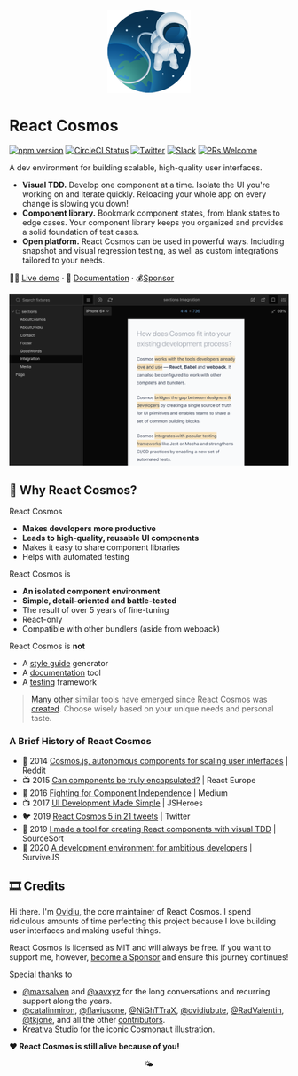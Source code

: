 <p align="center">
  <a href="https://reactcosmos.org"><img alt="Cosmos" src="cosmos.png"></a>
</p>

# React Cosmos

[![npm version](https://img.shields.io/npm/v/react-cosmos.svg?style=flat)](https://www.npmjs.com/package/react-cosmos) [![CircleCI Status](https://circleci.com/gh/react-cosmos/react-cosmos.svg?style=shield)](https://circleci.com/gh/react-cosmos/react-cosmos) [![Twitter](https://img.shields.io/twitter/follow/ReactCosmos.svg?color=%2338A1F3&label=twitter&style=flat)](https://twitter.com/ReactCosmos) [![Slack](https://join-react-cosmos.now.sh/badge.svg)](https://join-react-cosmos.now.sh/) [![PRs Welcome](https://img.shields.io/badge/PRs-welcome-brightgreen.svg)](https://github.com/react-cosmos/react-cosmos/blob/master/CONTRIBUTING.md#how-to-contribute)

A dev environment for building scalable, high-quality user interfaces.

- **Visual TDD.** Develop one component at a time. Isolate the UI you&apos;re
  working on and iterate quickly. Reloading your whole app on
  every change is slowing you down!
- **Component library.** Bookmark component states, from blank states to edge
  cases. Your component library keeps you organized and provides a solid
  foundation of test cases.
- **Open platform.** React Cosmos can be used in powerful ways. Including
  snapshot and visual regression testing, as well as custom integrations
  tailored to your needs.

👩‍🚀 [Live demo](https://reactcosmos.org/live-demo/) · 📜 [Documentation](docs) · 💰[Sponsor](https://github.com/users/skidding/sponsorship)

[![React Cosmos](next.png)](https://reactcosmos.org)

## 🤔 Why React Cosmos?

React Cosmos

- **Makes developers more productive**
- **Leads to high-quality, reusable UI components**
- Makes it easy to share component libraries
- Helps with automated testing

React Cosmos is

- **An isolated component environment**
- **Simple, detail-oriented and battle-tested**
- The result of over 5 years of fine-tuning
- React-only
- Compatible with other bundlers (aside from webpack)

React Cosmos is **not**

- A [style guide](https://react-styleguidist.js.org) generator
- A [documentation](https://www.docz.site) tool
- A [testing](https://github.com/testing-library/react-testing-library) framework

> [Many other](https://react-styleguidist.js.org/docs/cookbook.html#are-there-any-other-projects-like-this) similar tools have emerged since React Cosmos was [created](https://www.youtube.com/watch?v=t9V2oKK83Kg). Choose wisely based on your unique needs and personal taste.

### A Brief History of React Cosmos

- 📢 2014 [Cosmos.js, autonomous components for scaling user interfaces](https://www.reddit.com/r/javascript/comments/252cdy/cosmosjs_autonomous_components_for_scaling_user/) | Reddit
- 📺 2015 [Can components be truly encapsulated?](https://www.youtube.com/watch?v=t9V2oKK83Kg) | React Europe
- 📝 2016 [Fighting for Component Independence](https://medium.com/@skidding/fighting-for-component-independence-2a762ee53272) | Medium
- 📺 2017 [UI Development Made Simple](https://www.youtube.com/watch?v=C3tx999wbgM) | JSHeroes
- 🐦 2019 [React Cosmos 5 in 21 tweets](https://twitter.com/ReactCosmos/status/1189127279533793281) | Twitter
- 💬 2019 [I made a tool for creating React components with visual TDD](https://sourcesort.com/interview/ovidiu-chereches-react-cosmos) | SourceSort
- 💬 2020 [A development environment for ambitious developers](https://survivejs.com/blog/cosmos-interview) | SurviveJS

## 🎞 Credits

Hi there. I'm [Ovidiu](https://twitter.com/skidding), the core maintainer of React Cosmos. I spend ridiculous amounts of time perfecting this project because I love building user interfaces and making useful things.

React Cosmos is licensed as MIT and will always be free. If you want to support me, however, [become a Sponsor](https://github.com/users/skidding/sponsorship) and ensure this journey continues!

Special thanks to

- [@maxsalven](https://github.com/maxsalven) and [@xavxyz](https://github.com/xavxyz) for the long conversations and recurring support along the years.
- [@catalinmiron](https://github.com/catalinmiron), [@flaviusone](https://github.com/flaviusone), [@NiGhTTraX](https://github.com/NiGhTTraX), [@ovidiubute](https://github.com/ovidiubute), [@RadValentin](https://github.com/RadValentin), [@tkjone](https://github.com/tkjone), and all the other [contributors](https://github.com/react-cosmos/react-cosmos/graphs/contributors).
- [Kreativa Studio](http://www.kreativa-studio.com/) for the iconic Cosmonaut illustration.

**❤️ React Cosmos is still alive because of you!**

<p align="center">🌤</p>
